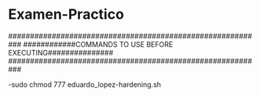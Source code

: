 # Examen-Practico
###########################################################
############COMMANDS TO USE BEFORE EXECUTING###############       
###########################################################

-sudo chmod 777 eduardo_lopez-hardening.sh
